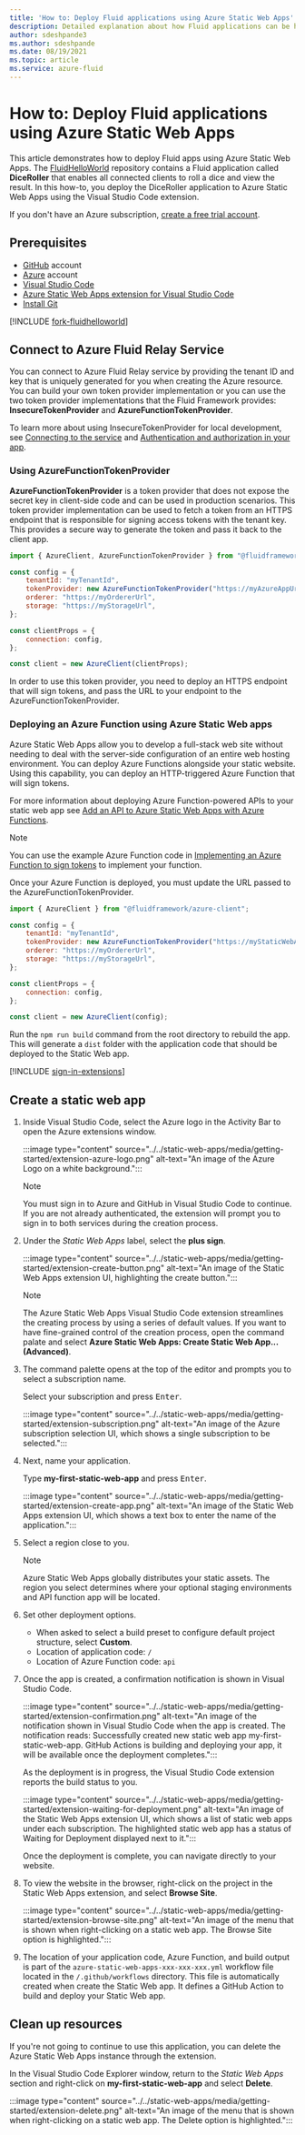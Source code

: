 ```yaml
---
title: 'How to: Deploy Fluid applications using Azure Static Web Apps'
description: Detailed explanation about how Fluid applications can be hosted on Azure Static Web Apps
author: sdeshpande3
ms.author: sdeshpande
ms.date: 08/19/2021
ms.topic: article
ms.service: azure-fluid
---
```


# How to: Deploy Fluid applications using Azure Static Web Apps

This article demonstrates how to deploy Fluid apps using Azure Static Web Apps. The [FluidHelloWorld](https://github.com/microsoft/FluidHelloWorld/tree/main-azure) repository contains a Fluid application called **DiceRoller** that enables all connected clients to roll a dice and view the result.  In this how-to, you deploy the DiceRoller application to Azure Static Web Apps using the Visual Studio Code extension.

If you don't have an Azure subscription, [create a free trial account](https://azure.microsoft.com/free).

## Prerequisites

- [GitHub](https://github.com) account
- [Azure](https://portal.azure.com) account
- [Visual Studio Code](https://code.visualstudio.com)
- [Azure Static Web Apps extension for Visual Studio Code](https://marketplace.visualstudio.com/items?itemName=ms-azuretools.vscode-azurestaticwebapps)
- [Install Git](https://www.git-scm.com/downloads)

[!INCLUDE [fork-fluidhelloworld](../includes/fork-fluidhelloworld.md)]

## Connect to Azure Fluid Relay Service

You can connect to Azure Fluid Relay service by providing the tenant ID and key that is uniquely generated for you when creating the Azure resource. You can build your own token provider implementation or you can use the two token provider implementations that the Fluid Framework provides: **InsecureTokenProvider** and **AzureFunctionTokenProvider**.

To learn more about using InsecureTokenProvider for local development, see [Connecting to the service](connect-fluid-azure-service.md#connecting-to-the-service) and [Authentication and authorization in your app](../concepts/authentication-authorization.md#the-token-provider).

### Using AzureFunctionTokenProvider

**AzureFunctionTokenProvider** is a token provider that does not expose the secret key in client-side code and can be used in production scenarios. This token provider implementation can be used to fetch a token from an HTTPS endpoint that is responsible for signing access tokens with the tenant key. This provides a secure way to generate the token and pass it back to the client app.

```js
import { AzureClient, AzureFunctionTokenProvider } from "@fluidframework/azure-client";

const config = {
    tenantId: "myTenantId",
    tokenProvider: new AzureFunctionTokenProvider("https://myAzureAppUrl"+"/api/GetAzureToken", { userId: "test-user",userName: "Test User" }),
    orderer: "https://myOrdererUrl",
    storage: "https://myStorageUrl",
};

const clientProps = {
    connection: config,
};

const client = new AzureClient(clientProps);
```

In order to use this token provider, you need to deploy an HTTPS endpoint that will sign tokens, and pass the URL to your endpoint to the AzureFunctionTokenProvider.

### Deploying an Azure Function using Azure Static Web apps

Azure Static Web Apps allow you to develop a full-stack web site without needing to deal with the server-side configuration of an entire web hosting environment. You can deploy Azure Functions alongside your static website. Using this capability, you can deploy an HTTP-triggered Azure Function that will sign tokens.

For more information about deploying Azure Function-powered APIs to your static web app see [Add an API to Azure Static Web Apps with Azure Functions](../../static-web-apps/add-api.md).

> [!NOTE]
> You can use the example Azure Function code in [Implementing an Azure Function to sign tokens](azure-function-token-provider.md#implement-an-azure-function-to-sign-tokens) to implement your function.

Once your Azure Function is deployed, you must update the URL passed to the AzureFunctionTokenProvider.

```js
import { AzureClient } from "@fluidframework/azure-client";

const config = {
    tenantId: "myTenantId",
    tokenProvider: new AzureFunctionTokenProvider("https://myStaticWebAppUrl/api/GetAzureToken", { userId: "test-user",userName: "Test User" }),
    orderer: "https://myOrdererUrl",
    storage: "https://myStorageUrl",
};

const clientProps = {
    connection: config,
};

const client = new AzureClient(config);
```

Run the `npm run build` command from the root directory to rebuild the app. This will generate a `dist` folder with the application code that should be deployed to the Static Web app.

[!INCLUDE [sign-in-extensions](../includes/sign-in-extensions.md)]

## Create a static web app

1. Inside Visual Studio Code, select the Azure logo in the Activity Bar to open the Azure extensions window.

    :::image type="content" source="../../static-web-apps/media/getting-started/extension-azure-logo.png" alt-text="An image of the Azure Logo on a white background.":::

    > [!NOTE]
    > You must sign in to Azure and GitHub in Visual Studio Code to continue. If you are not already authenticated, the extension will prompt you to sign in to both services during the creation process.

1. Under the *Static Web Apps* label, select the **plus sign**.

    :::image type="content" source="../../static-web-apps/media/getting-started/extension-create-button.png" alt-text="An image of the Static Web Apps extension UI, highlighting the create button.":::
    
    > [!NOTE]
    > The Azure Static Web Apps Visual Studio Code extension streamlines the creating process by using a series of default values. If you want to have fine-grained control of the creation process, open the command palate and select **Azure Static Web Apps: Create Static Web App... (Advanced)**.

1. The command palette opens at the top of the editor and prompts you to select a subscription name.

    Select your subscription and press <kbd>Enter</kbd>.

    :::image type="content" source="../../static-web-apps/media/getting-started/extension-subscription.png" alt-text="An image of the Azure subscription selection UI, which shows a single subscription to be selected.":::

1. Next, name your application.

    Type **my-first-static-web-app** and press <kbd>Enter</kbd>.

    :::image type="content" source="../../static-web-apps/media/getting-started/extension-create-app.png" alt-text="An image of the Static Web Apps extension UI, which shows a text box to enter the name of the application.":::

1. Select a region close to you.

    > [!NOTE]
    > Azure Static Web Apps globally distributes your static assets. The region you select determines where your
    > optional staging environments and API function app will be located.

1. Set other deployment options.
    
    - When asked to select a build preset to configure default project structure, select **Custom**.
    - Location of application code: `/`
    - Location of Azure Function code: `api`

1. Once the app is created, a confirmation notification is shown in Visual Studio Code.

    :::image type="content" source="../../static-web-apps/media/getting-started/extension-confirmation.png" alt-text="An image of the notification shown in Visual Studio Code when the app is created. The notification reads: Successfully created new static web app my-first-static-web-app. GitHub Actions is building and deploying your app, it will be available once the deployment completes.":::

    As the deployment is in progress, the Visual Studio Code extension reports the build status to you.

    :::image type="content" source="../../static-web-apps/media/getting-started/extension-waiting-for-deployment.png" alt-text="An image of the Static Web Apps extension UI, which shows a list of static web apps under each subscription. The highlighted static web app has a status of Waiting for Deployment displayed next to it.":::

    Once the deployment is complete, you can navigate directly to your website.

1. To view the website in the browser, right-click on the project in the Static Web Apps extension, and select **Browse Site**.

    :::image type="content" source="../../static-web-apps/media/getting-started/extension-browse-site.png" alt-text="An image of the menu that is shown when right-clicking on a static web app. The Browse Site option is highlighted.":::

1. The location of your application code, Azure Function, and build output is part of the `azure-static-web-apps-xxx-xxx-xxx.yml` workflow file located in the `/.github/workflows` directory. This file is automatically created when create the Static Web app. It defines a GitHub Action to build and deploy your Static Web app.


## Clean up resources

If you're not going to continue to use this application, you can delete the Azure Static Web Apps instance through the extension.

In the Visual Studio Code Explorer window, return to the _Static Web Apps_ section and right-click on **my-first-static-web-app** and select **Delete**.

:::image type="content" source="../../static-web-apps/media/getting-started/extension-delete.png" alt-text="An image of the menu that is shown when right-clicking on a static web app. The Delete option is highlighted.":::
